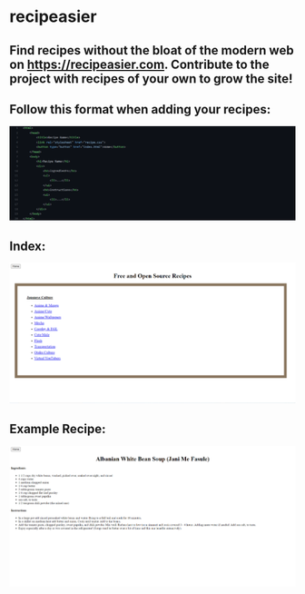 # recipeasier
## Find recipes without the bloat of the modern web on https://recipeasier.com. Contribute to the project with recipes of your own to grow the site!

## Follow this format when adding your recipes:
![Fasule](screenshots/Screenshot_155.png)


## Index:
![Index](screenshots/Screenshot_153.png)
## Example Recipe:
![Fasule](screenshots/Screenshot_154.png)
